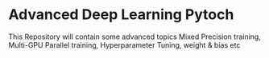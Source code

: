 # Advanced Deep Learning Pytoch

This Repository will contain some advanced topics Mixed Precision training, Multi-GPU Parallel training, Hyperparameter Tuning, weight & bias etc
